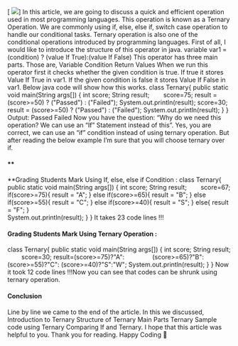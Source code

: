 [
![](/images/0_AmLgBqUJfksEgPbv.webp)]
In this article, we are going to discuss a quick and efficient operation used in most programming languages. This operation is known as a Ternary Operation.
We are commonly using if, else, else if, switch case operation to handle our conditional tasks. Ternary operation is also one of the conditional operations introduced by programming languages.
First of all, I would like to introduce the structure of this operator in java.
variable var1 = \(condition\) ? \(value If True\):\(value If False\)
This operator has three main parts. Those are,
Variable
Condition
Return Values
When we run this operator first it checks whether the given condition is true. If true it stores Value If True in var1. If the given condition is false it stores Value If False in var1. Below java code will show how this works.
class Ternary\{
    public static void main\(String args\[\]\) \{
        int score;
        String result;        score=75;
        result = \(score>=50\) ? \("Passed"\) : \("Failed"\);
        System.out.println\(result\);
        score=30;
        result = \(score>=50\) ? \("Passed"\) : \("Failed"\);
        System.out.println\(result\);
    \}
\}
Output:
Passed
Failed
Now you have the question: “Why do we need this operation? We can use an “If” Statement instead of this”. Yes, you are correct, we can use an “if” condition instead of using ternary operation. But after reading the below example I’m sure that you will choose ternary over if.
#### **
**Grading Students Mark Using If, else, else if Condition :
class Ternary\{
    public static void main\(String args\[\]\) \{
        int score;
        String result;        score=67;
        if\(score>=75\)\{
            result = "A";
        \}
        else if\(score>=65\)\{
            result = "B";
        \}
        else if\(score>=55\)\{
            result = "C";
        \}
        else if\(score>=40\)\{
            result = "S";
        \}
        else\{
            result = "F";
        \}        
        System.out.println\(result\);
    \}
\}
It takes 23 code lines \!\!\!
#### 

#### Grading Students Mark Using Ternary Operation :
class Ternary\{
    public static void main\(String args\[\]\) \{
        int score;
        String result;
        score=30;
        result=\(score>=75\)?"A":
               \(score>=65\)?"B":
               \(score>=55\)?"C":
               \(score>=40\)?"S":"W";
        System.out.println\(result\);
    \}
\}
Now it took 12 code lines \!\!\!Now you can see that codes can be shrunk using ternary operation.
#### Conclusion
Line by line we came to the end of the article. In this we discussed,
Introduction to Ternary
Structure of Ternary
Main Parts Ternary
Sample code using Ternary
Comparing If and Ternary.
I hope that this article was helpful to you. Thank you for reading.
Happy Coding 🙌
